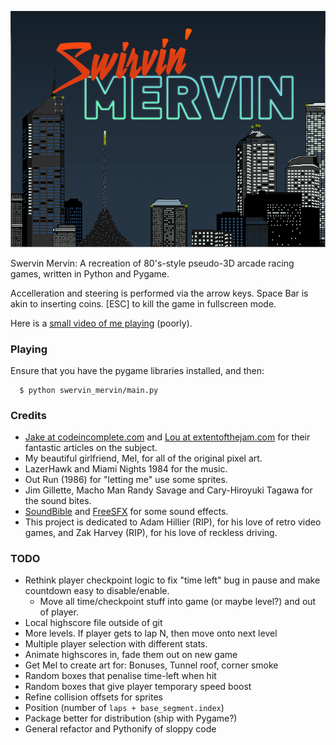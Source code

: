 ![Swervin' Mervin](/lib/box.png?raw=true "Swervin' Mervin")

Swervin Mervin: A recreation of 80's-style pseudo-3D arcade racing games, written in Python and Pygame.

Accelleration and steering is performed via the arrow keys. Space Bar is akin to inserting coins. [ESC] to kill the game in fullscreen mode.

Here is a [small video of me playing](https://www.youtube.com/watch?v=T08Oe1l7nhk) (poorly).

### Playing

Ensure that you have the pygame libraries installed, and then:

```
  $ python swervin_mervin/main.py 
```

### Credits

  * [Jake at codeincomplete.com](http://codeincomplete.com/) and [Lou at extentofthejam.com](http://extentofthejam.com/) for their fantastic articles on the subject.
  * My beautiful girlfriend, Mel, for all of the original pixel art.
  * LazerHawk and Miami Nights 1984 for the music.
  * Out Run (1986) for "letting me" use some sprites.
  * Jim Gillette, Macho Man Randy Savage and Cary-Hiroyuki Tagawa for the sound bites.
  * [SoundBible](http://soundbible.com) and [FreeSFX](http://freesfx.co.uk) for some sound effects.
  * This project is dedicated to Adam Hillier (RIP), for his love of retro video games, and Zak Harvey (RIP), for his love of reckless driving.

### TODO
  
  * Rethink player checkpoint logic to fix "time left" bug in pause and make countdown easy to disable/enable.
    * Move all time/checkpoint stuff into game (or maybe level?) and out of player.
  * Local highscore file outside of git
  * More levels. If player gets to lap N, then move onto next level
  * Multiple player selection with different stats.
  * Animate highscores in, fade them out on new game
  * Get Mel to create art for: Bonuses, Tunnel roof, corner smoke
  * Random boxes that penalise time-left when hit
  * Random boxes that give player temporary speed boost
  * Refine collision offsets for sprites
  * Position (number of `laps + base_segment.index`)
  * Package better for distribution (ship with Pygame?)
  * General refactor and Pythonify of sloppy code
